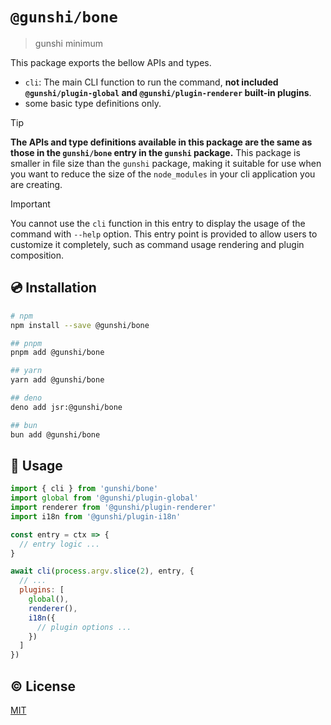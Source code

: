 # `@gunshi/bone`

> gunshi minimum

This package exports the bellow APIs and types.

- `cli`: The main CLI function to run the command, **not included `@gunshi/plugin-global` and `@gunshi/plugin-renderer` built-in plugins**.
- some basic type definitions only.

<!-- eslint-disable markdown/no-missing-label-refs -->

> [!TIP]
> **The APIs and type definitions available in this package are the same as those in the `gunshi/bone` entry in the `gunshi` package.**
> This package is smaller in file size than the `gunshi` package, making it suitable for use when you want to reduce the size of the `node_modules` in your cli application you are creating.

> [!IMPORTANT]
> You cannot use the `cli` function in this entry to display the usage of the command with `--help` option.
> This entry point is provided to allow users to customize it completely, such as command usage rendering and plugin composition.

<!-- eslint-enable markdown/no-missing-label-refs -->

## 💿 Installation

```sh
# npm
npm install --save @gunshi/bone

## pnpm
pnpm add @gunshi/bone

## yarn
yarn add @gunshi/bone

## deno
deno add jsr:@gunshi/bone

## bun
bun add @gunshi/bone
```

## 🚀 Usage

```js
import { cli } from 'gunshi/bone'
import global from '@gunshi/plugin-global'
import renderer from '@gunshi/plugin-renderer'
import i18n from '@gunshi/plugin-i18n'

const entry = ctx => {
  // entry logic ...
}

await cli(process.argv.slice(2), entry, {
  // ...
  plugins: [
    global(),
    renderer(),
    i18n({
      // plugin options ...
    })
  ]
})
```

## ©️ License

[MIT](http://opensource.org/licenses/MIT)
